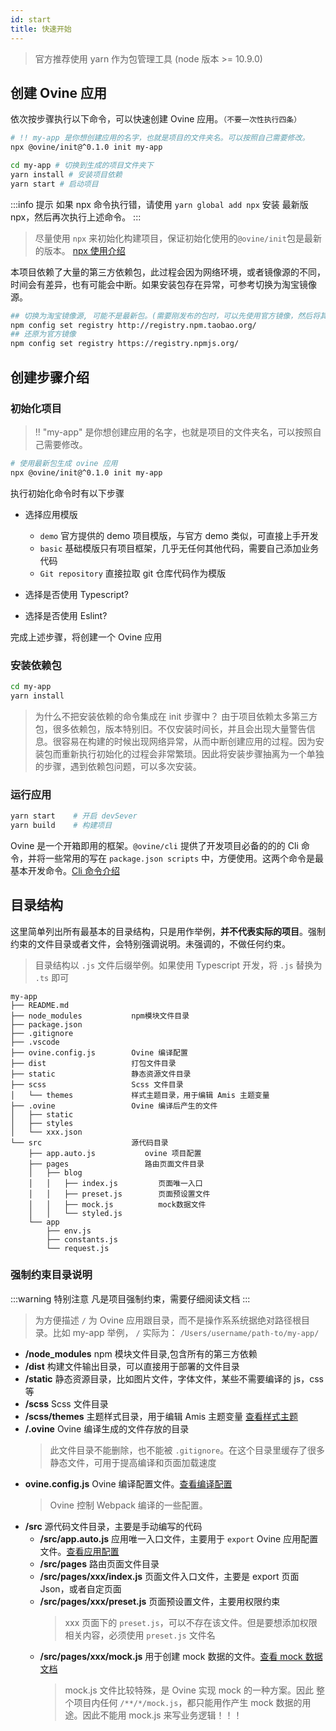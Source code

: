 ```yaml
---
id: start
title: 快速开始
---
```


> 官方推荐使用 yarn 作为包管理工具 (node 版本 >= 10.9.0)

## 创建 Ovine 应用

依次按步骤执行以下命令，可以快速创建 Ovine 应用。`（不要一次性执行四条）`

```bash
# !! my-app 是你想创建应用的名字，也就是项目的文件夹名。可以按照自己需要修改。
npx @ovine/init@^0.1.0 init my-app

cd my-app # 切换到生成的项目文件夹下
yarn install # 安装项目依赖
yarn start # 启动项目
```

:::info 提示
如果 npx 命令执行错，请使用 `yarn global add npx` 安装 最新版 npx，然后再次执行上述命令。
:::

> 尽量使用 `npx` 来初始化构建项目，保证初始化使用的`@ovine/init`包是最新的版本。 [npx 使用介绍](http://www.ruanyifeng.com/blog/2019/02/npx.html)

本项目依赖了大量的第三方依赖包，此过程会因为网络环境，或者镜像源的不同，时间会有差异，也有可能会中断。如果安装包存在异常，可参考切换为淘宝镜像源。

```bash
## 切换为淘宝镜像源, 可能不是最新包。(需要刚发布的包时，可以先使用官方镜像，然后将其换回来)
npm config set registry http://registry.npm.taobao.org/
## 还原为官方镜像
npm config set registry https://registry.npmjs.org/
```

## 创建步骤介绍

### 初始化项目

> !! "my-app" 是你想创建应用的名字，也就是项目的文件夹名，可以按照自己需要修改。

```bash
# 使用最新包生成 ovine 应用
npx @ovine/init@^0.1.0 init my-app
```

执行初始化命令时有以下步骤

- 选择应用模版

  - `demo` 官方提供的 demo 项目模版，与官方 demo 类似，可直接上手开发
  - `basic` 基础模版只有项目框架，几乎无任何其他代码，需要自己添加业务代码
  - `Git repository` 直接拉取 git 仓库代码作为模版

- 选择是否使用 Typescript?
- 选择是否使用 Eslint?

完成上述步骤，将创建一个 Ovine 应用

### 安装依赖包

```bash
cd my-app
yarn install
```

> 为什么不把安装依赖的命令集成在 init 步骤中？ 由于项目依赖太多第三方包，很多依赖包，版本特别旧。不仅安装时间长，并且会出现大量警告信息。很容易在构建的时候出现网络异常，从而中断创建应用的过程。因为安装包而重新执行初始化的过程会非常繁琐。因此将安装步骤抽离为一个单独的步骤，遇到依赖包问题，可以多次安装。

### 运行应用

```bash
yarn start    # 开启 devSever
yarn build    # 构建项目
```

Ovine 是一个开箱即用的框架。`@ovine/cli` 提供了开发项目必备的的的 Cli 命令，并将一些常用的写在 `package.json scripts` 中，方便使用。这两个命令是最基本开发命令。[Cli 命令介绍](/org/docs/advance/cli)

## 目录结构

这里简单列出所有最基本的目录结构，只是用作举例，**并不代表实际的项目**。强制约束的文件目录或者文件，会特别强调说明。未强调的，不做任何约束。

> 目录结构以 `.js` 文件后缀举例。如果使用 Typescript 开发，将 `.js` 替换为 `.ts` 即可

```
my-app
├── README.md
├── node_modules           npm模块文件目录
├── package.json
├── .gitignore
├── .vscode
├── ovine.config.js        Ovine 编译配置
├── dist                   打包文件目录
├── static                 静态资源文件目录
├── scss                   Scss 文件目录
│   └── themes             样式主题目录，用于编辑 Amis 主题变量
├── .ovine                 Ovine 编译后产生的文件
│   ├── static
│   ├── styles
│   └── xxx.json
└── src                    源代码目录
    ├── app.auto.js           ovine 项目配置
    ├── pages                 路由页面文件目录
    │   ├── blog
    │   │   ├── index.js         页面唯一入口
    │   │   ├── preset.js        页面预设置文件
    │   │   ├── mock.js          mock数据文件
    │   │   └── styled.js
    └── app
        ├── env.js
        ├── constants.js
        └── request.js
```

### 强制约束目录说明

:::warning 特别注意
凡是项目强制约束，需要仔细阅读文档
:::

> 为方便描述 `/` 为 Ovine 应用跟目录，而不是操作系系统据绝对路径根目录。比如 my-app 举例， `/` 实际为： `/Users/username/path-to/my-app/`

- **/node_modules** npm 模块文件目录,包含所有的第三方依赖
- **/dist** 构建文件输出目录，可以直接用于部署的文件目录
- **/static** 静态资源目录，比如图片文件，字体文件，某些不需要编译的 js，css 等
- **/scss** Scss 文件目录
- **/scss/themes** 主题样式目录，用于编辑 Amis 主题变量 [查看样式主题](/org/advance/theme)
- **/.ovine** Ovine 编译生成的文件存放的目录
  > 此文件目录不能删除，也不能被 `.gitignore`。在这个目录里缓存了很多静态文件，可用于提高编译和页面加载速度
- **ovine.config.js** Ovine 编译配置文件。[查看编译配置](/org/advance/configurations)
  > Ovine 控制 Webpack 编译的一些配置。
- **/src** 源代码文件目录，主要是手动编写的代码
  - **/src/app.auto.js** 应用唯一入口文件，主要用于 `export` Ovine 应用配置文件。[查看应用配置](/org/docs/advance/configurations#应用配置)
  - **/src/pages** 路由页面文件目录
  - **/src/pages/xxx/index.js** 页面文件入口文件，主要是 export 页面 Json，或者自定页面
  - **/src/pages/xxx/preset.js** 页面预设置文件，主要用权限约束
    > xxx 页面下的 `preset.js`，可以不存在该文件。但是要想添加权限相关内容，必须使用 `preset.js` 文件名
  - **/src/pages/xxx/mock.js** 用于创建 mock 数据的文件。[查看 mock 数据文档](/org/advance/mock)
    > mock.js 文件比较特殊，是 Ovine 实现 mock 的一种方案。因此 整个项目内任何 `/**/*/mock.js`，都只能用作产生 mock 数据的用途。因此不能用 mock.js 来写业务逻辑！！！
